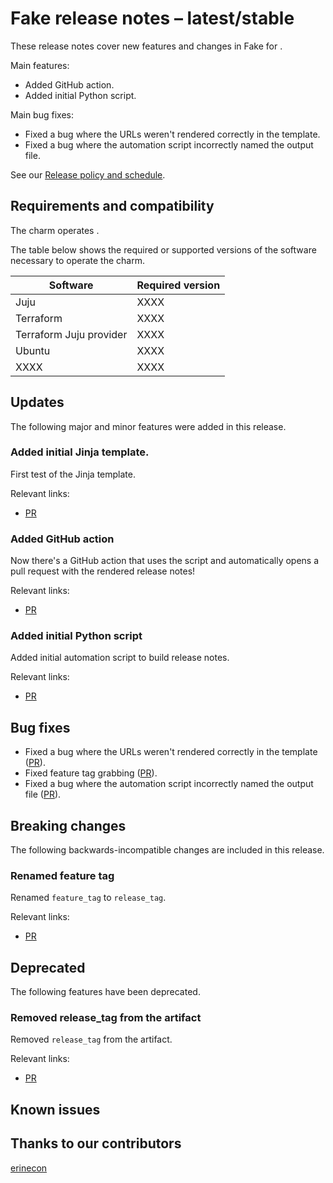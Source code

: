 <!-- Remember to update this file for your charm -- replace <charm-name> with the appropriate name,
follow the release notes policy in the title, and fill in the relevant details. -->

# Fake release notes – latest/stable

These release notes cover new features and changes in Fake for <release condition here>.

<!--
Add an introduction summarizing the most significant features and impactful changes
outlined in this file. Organize this content in bulleted lists of "Main features"
and "Main bug fixes", using past tense to describe each of the items
(for instance, "Added support for X relation").
-->

Main features:
* Added GitHub action.
* Added initial Python script.


Main bug fixes:
* Fixed a bug where the URLs weren't rendered correctly in the template.
* Fixed a bug where the automation script incorrectly named the output file.


See our [Release policy and schedule](docs/release-notes/landing-page.md).

## Requirements and compatibility

<!--
Specify the workload version; link to the workload's release notes if available.

Add information about the requirements for this charm in the table
below, for instance, a minimum Juju version. 

If the user will need any specific upgrade instructions for this
release, include those instructions here.

-->

The charm operates <workload name with version>.

The table below shows the required or supported versions of the software necessary to operate the charm.

| Software                | Required version |
|-------------------------|------------------|
| Juju                    | XXXX             |
| Terraform               | XXXX             |
| Terraform Juju provider | XXXX             |
| Ubuntu                  | XXXX             |
| XXXX                    | XXXX             |

## Updates
<!--
Use this section to highlight major and minor features that were added in this release.
The subsection below shows the pattern for each feature. Include links to the relevant PR or commit.
-->

The following major and minor features were added in this release.

### Added initial Jinja template.
First test of the Jinja template.
<Add more context and information about the entry>

Relevant links:
* [PR](https://github.com/erinecon/automation-testing-changelog-release-notes/commit/cbd08aa188b113439c2907e6ae108e080399b3b0)


### Added GitHub action
Now there's a GitHub action that uses the script and automatically opens a pull
request with the rendered release notes!

<Add more context and information about the entry>

Relevant links:
* [PR](https://github.com/erinecon/automation-testing-changelog-release-notes/pull/2)


### Added initial Python script
Added initial automation script to build release notes.
<Add more context and information about the entry>

Relevant links:
* [PR](https://github.com/erinecon/automation-testing-changelog-release-notes/commit/15716db0e2c5f19124fd32f9a26d14126bbc9ca0)




## Bug fixes
<!--
Add a bulleted list of bug fixes here, with links to the relevant PR/commit.
-->

* Fixed a bug where the URLs weren't rendered correctly in the template ([PR](https://github.com/erinecon/automation-testing-changelog-release-notes/commit/3de734d1f1993d1f56d4f6c6cf9c8f74a6b08ec8)).
* Fixed feature tag grabbing ([PR](https://github.com/erinecon/automation-testing-changelog-release-notes/commit/50e8f331c1f776483d89d8c7d1e23706e40ba7f4)).
* Fixed a bug where the automation script incorrectly named the output file ([PR](https://github.com/erinecon/automation-testing-changelog-release-notes/commit/ac0e0db5a810321e64e5b719199b53a0376d08e0)).


## Breaking changes

<!--
Use this section to highlight any backwards-incompatible changes in this release.
Include links to the relevant PR or commit.
If there are no breaking changes, keep the section and write "No breaking changes".
-->

The following backwards-incompatible changes are included in this release.

### Renamed feature tag
Renamed `feature_tag` to `release_tag`.
<Add more context and information about the entry>

Relevant links:
* [PR](https://github.com/erinecon/automation-testing-changelog-release-notes/commit/85abffb0fc3ca2b6a33e62d28be62349f052b041)


## Deprecated

<!--
Use this section to highlight any deprecated features in this release.
Include links to the relevant PR or commit.
If there are no deprecated features, keep the section and write "No deprecated features".
-->

The following features have been deprecated.

### Removed release_tag from the artifact
Removed `release_tag` from the artifact.
<Add more context and information about the entry>

Relevant links:
* [PR](https://github.com/erinecon/automation-testing-changelog-release-notes/commit/99bf42cbb0f819860e3ca9e8c1058ea006c753da)


## Known issues
<!--
Add a bulleted list with links to unresolved issues – the most important/pressing ones,
the ones being worked on currently, or the ones with the most visibility/traffic.
You don’t need to add links to all the issues in the repository if there are
several – a list of 3-5 issues is sufficient. 
If there are no known issues, keep the section and write "No known issues".
-->

## Thanks to our contributors
<!--
List of contributors based on PRs/commits. Remove this section if there are no contributors in this release.
-->

[erinecon](https://github.com/erinecon)